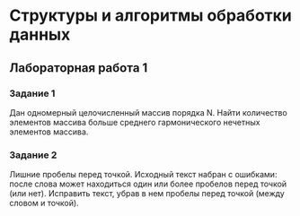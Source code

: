 # Структуры и алгоритмы обработки данных

## Лабораторная работа 1

### Задание 1

Дан одномерный целочисленный массив порядка N. Hайти количество элементов массива больше среднего гармонического нечетных элементов массива.

### Задание 2

Лишние пробелы перед точкой. Исходный текст набран с ошибками: после слова может находиться один или более пробелов перед точкой (или нет). Исправить текст, убрав в нем пробелы перед точкой (между словом и точкой).

